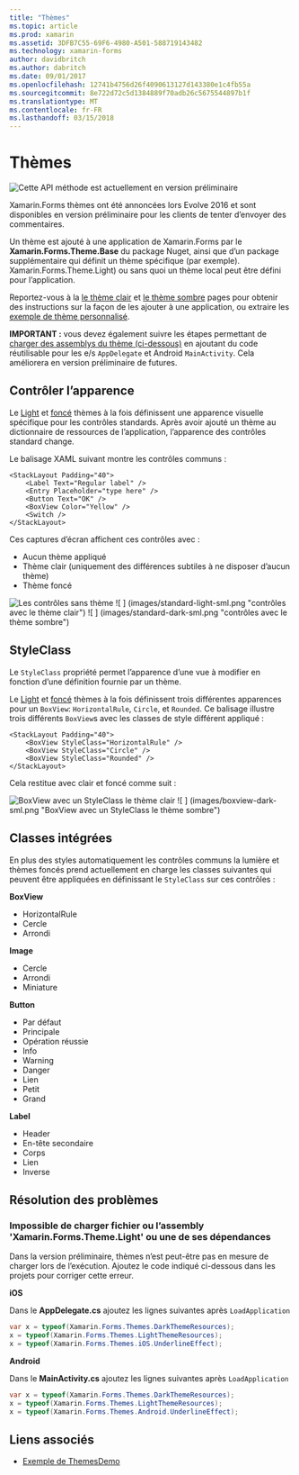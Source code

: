 ```yaml
---
title: "Thèmes"
ms.topic: article
ms.prod: xamarin
ms.assetid: 3DFB7C55-69F6-4980-A501-588719143482
ms.technology: xamarin-forms
author: davidbritch
ms.author: dabritch
ms.date: 09/01/2017
ms.openlocfilehash: 12741b4756d26f4090613127d143380e1c4fb55a
ms.sourcegitcommit: 8e722d72c5d1384889f70adb26c5675544897b1f
ms.translationtype: MT
ms.contentlocale: fr-FR
ms.lasthandoff: 03/15/2018
---
```

# <a name="themes"></a>Thèmes

![](~/media/shared/preview.png "Cette API méthode est actuellement en version préliminaire")

Xamarin.Forms thèmes ont été annoncées lors Evolve 2016 et sont disponibles en version préliminaire pour les clients de tenter d’envoyer des commentaires.

Un thème est ajouté à une application de Xamarin.Forms par le **Xamarin.Forms.Theme.Base** du package Nuget, ainsi que d’un package supplémentaire qui définit un thème spécifique (par exemple). Xamarin.Forms.Theme.Light) ou sans quoi un thème local peut être défini pour l’application.

Reportez-vous à la [le thème clair](light.md) et [le thème sombre](dark.md) pages pour obtenir des instructions sur la façon de les ajouter à une application, ou extraire les [exemple de thème personnalisé](custom.md).

**IMPORTANT :** vous devez également suivre les étapes permettant de [charger des assemblys du thème (ci-dessous)](#loadtheme) en ajoutant du code réutilisable pour les e/s `AppDelegate` et Android `MainActivity`. Cela améliorera en version préliminaire de futures.


## <a name="control-appearance"></a>Contrôler l’apparence

Le [Light](light.md) et [foncé](dark.md) thèmes à la fois définissent une apparence visuelle spécifique pour les contrôles standards. Après avoir ajouté un thème au dictionnaire de ressources de l’application, l’apparence des contrôles standard change.

Le balisage XAML suivant montre les contrôles communs :

```xaml
<StackLayout Padding="40">
    <Label Text="Regular label" />
    <Entry Placeholder="type here" />
    <Button Text="OK" />
    <BoxView Color="Yellow" />
    <Switch />
</StackLayout>
```

Ces captures d’écran affichent ces contrôles avec :

* Aucun thème appliqué
* Thème clair (uniquement des différences subtiles à ne disposer d’aucun thème)
* Thème foncé

![](images/standard-none-sml.png "Les contrôles sans thème") ![ ] (images/standard-light-sml.png "contrôles avec le thème clair") ![ ] (images/standard-dark-sml.png "contrôles avec le thème sombre")

<a name="styleclass" />

## <a name="styleclass"></a>StyleClass

Le `StyleClass` propriété permet l’apparence d’une vue à modifier en fonction d’une définition fournie par un thème.

Le [Light](light.md) et [foncé](dark.md) thèmes à la fois définissent trois différentes apparences pour un `BoxView`: `HorizontalRule`, `Circle`, et `Rounded`. Ce balisage illustre trois différents `BoxView`s avec les classes de style différent appliqué :

```xaml
<StackLayout Padding="40">
    <BoxView StyleClass="HorizontalRule" />
    <BoxView StyleClass="Circle" />
    <BoxView StyleClass="Rounded" />
</StackLayout>
```

Cela restitue avec clair et foncé comme suit :

![](images/boxview-light-sml.png "BoxView avec un StyleClass le thème clair") ![ ] (images/boxview-dark-sml.png "BoxView avec un StyleClass le thème sombre")

<a name="builtin" />

## <a name="built-in-classes"></a>Classes intégrées

En plus des styles automatiquement les contrôles communs la lumière et thèmes foncés prend actuellement en charge les classes suivantes qui peuvent être appliquées en définissant le `StyleClass` sur ces contrôles :

**BoxView**

* HorizontalRule
* Cercle
* Arrondi

**Image**

* Cercle
* Arrondi
* Miniature

**Button**

* Par défaut
* Principale
* Opération réussie
* Info
* Warning
* Danger
* Lien
* Petit
* Grand

**Label**

* Header
* En-tête secondaire
* Corps
* Lien
* Inverse


## <a name="troubleshooting"></a>Résolution des problèmes

<a name="loadtheme" />

### <a name="could-not-load-file-or-assembly-xamarinformsthemelight-or-one-of-its-dependencies"></a>Impossible de charger fichier ou l’assembly 'Xamarin.Forms.Theme.Light' ou une de ses dépendances

Dans la version préliminaire, thèmes n’est peut-être pas en mesure de charger lors de l’exécution. Ajoutez le code indiqué ci-dessous dans les projets pour corriger cette erreur.

**iOS**

Dans le **AppDelegate.cs** ajoutez les lignes suivantes après `LoadApplication`

```csharp
var x = typeof(Xamarin.Forms.Themes.DarkThemeResources);
x = typeof(Xamarin.Forms.Themes.LightThemeResources);
x = typeof(Xamarin.Forms.Themes.iOS.UnderlineEffect);
```

**Android**

Dans le **MainActivity.cs** ajoutez les lignes suivantes après `LoadApplication`

```csharp
var x = typeof(Xamarin.Forms.Themes.DarkThemeResources);
x = typeof(Xamarin.Forms.Themes.LightThemeResources);
x = typeof(Xamarin.Forms.Themes.Android.UnderlineEffect);
```


## <a name="related-links"></a>Liens associés

- [Exemple de ThemesDemo](https://github.com/xamarin/xamarin-forms-samples/tree/master/Themes/ThemesDemo)
